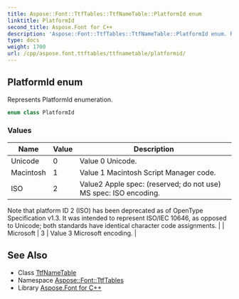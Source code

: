 ```yaml
---
title: Aspose::Font::TtfTables::TtfNameTable::PlatformId enum
linktitle: PlatformId
second_title: Aspose.Font for C++
description: 'Aspose::Font::TtfTables::TtfNameTable::PlatformId enum. Represents PlatformId enumeration in C++.'
type: docs
weight: 1700
url: /cpp/aspose.font.ttftables/ttfnametable/platformid/
---
```

## PlatformId enum


Represents PlatformId enumeration.

```cpp
enum class PlatformId
```

### Values

| Name | Value | Description |
| --- | --- | --- |
| Unicode | 0 | Value 0 Unicode. |
| Macintosh | 1 | Value 1 Macintosh Script Manager code. |
| ISO | 2 | Value2 Apple spec: (reserved; do not use) MS spec: ISO encoding. 

 Note that platform ID 2 (ISO) has been deprecated as of OpenType Specification v1.3. It was intended to represent ISO/IEC 10646, as opposed to Unicode; both standards have identical character code assignments. |
| Microsoft | 3 | Value 3 Microsoft encoding. |

## See Also

* Class [TtfNameTable](../)
* Namespace [Aspose::Font::TtfTables](../../)
* Library [Aspose.Font for C++](../../../)
